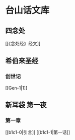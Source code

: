 # 台山话文库

## 四念处

[[《念处经》经文]]

## 希伯来圣经

### 创世记

[[Gen-1|1]]

## 新耳袋 第一夜

### 第一章

[[b1c1-0|引言]] [[b1c1-1|第一话]]